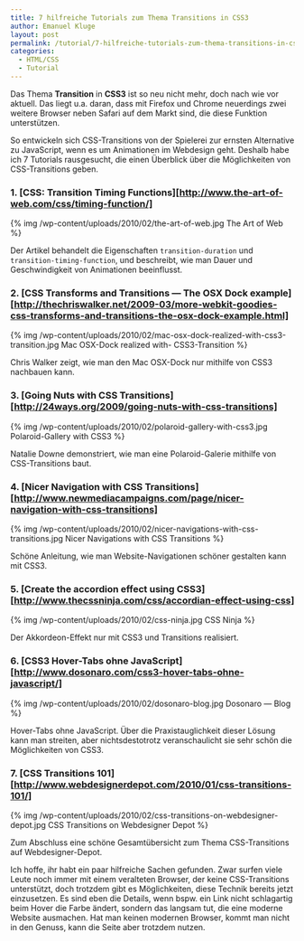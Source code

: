 ```yaml
---
title: 7 hilfreiche Tutorials zum Thema Transitions in CSS3
author: Emanuel Kluge
layout: post
permalink: /tutorial/7-hilfreiche-tutorials-zum-thema-transitions-in-css3/
categories:
  - HTML/CSS
  - Tutorial
---
```


Das Thema **Transition** in **CSS3** ist so neu nicht mehr, doch nach wie vor aktuell. Das liegt u.a. daran, dass mit Firefox und Chrome neuerdings zwei weitere Browser neben Safari auf dem Markt sind, die diese Funktion unterstützen.

So entwickeln sich CSS-Transitions von der Spielerei zur ernsten Alternative zu JavaScript, wenn es um Animationen im Webdesign geht. Deshalb habe ich 7 Tutorials rausgesucht, die einen Überblick über die Möglichkeiten von CSS-Transitions geben.

### 1. [CSS: Transition Timing Functions][http://www.the-art-of-web.com/css/timing-function/]

{% img /wp-content/uploads/2010/02/the-art-of-web.jpg The Art of Web %}

Der Artikel behandelt die Eigenschaften `transition-duration` und `transition-timing-function`, und beschreibt, wie man Dauer und Geschwindigkeit von Animationen beeinflusst.

### 2. [CSS Transforms and Transitions &mdash; The OSX Dock example][http://thechriswalker.net/2009-03/more-webkit-goodies-css-transforms-and-transitions-the-osx-dock-example.html]

{% img /wp-content/uploads/2010/02/mac-osx-dock-realized-with-css3-transition.jpg Mac OSX-Dock realized with- CSS3-Transition %}

Chris Walker zeigt, wie man den Mac OSX-Dock nur mithilfe von CSS3 nachbauen kann.

### 3. [Going Nuts with CSS Transitions][http://24ways.org/2009/going-nuts-with-css-transitions]

{% img /wp-content/uploads/2010/02/polaroid-gallery-with-css3.jpg Polaroid-Gallery with CSS3 %}

Natalie Downe demonstriert, wie man eine Polaroid-Galerie mithilfe von CSS-Transitions baut.

### 4. [Nicer Navigation with CSS Transitions][http://www.newmediacampaigns.com/page/nicer-navigation-with-css-transitions]

{% img /wp-content/uploads/2010/02/nicer-navigations-with-css-transitions.jpg Nicer Navigations with CSS Transitions %}

Schöne Anleitung, wie man Website-Navigationen schöner gestalten kann mit CSS3.

### 5. [Create the accordion effect using CSS3][http://www.thecssninja.com/css/accordian-effect-using-css]

{% img /wp-content/uploads/2010/02/css-ninja.jpg CSS Ninja %}

Der Akkordeon-Effekt nur mit CSS3 und Transitions realisiert.

### 6. [CSS3 Hover-Tabs ohne JavaScript][http://www.dosonaro.com/css3-hover-tabs-ohne-javascript/]

{% img /wp-content/uploads/2010/02/dosonaro-blog.jpg Dosonaro &mdash; Blog %}

Hover-Tabs ohne JavaScript. Über die Praxistauglichkeit dieser Lösung kann man streiten, aber nichtsdestotrotz veranschaulicht sie sehr schön die Möglichkeiten von CSS3.

### 7. [CSS Transitions 101][http://www.webdesignerdepot.com/2010/01/css-transitions-101/]

{% img /wp-content/uploads/2010/02/css-transitions-on-webdesigner-depot.jpg CSS Transitions on Webdesigner Depot %}

Zum Abschluss eine schöne Gesamtübersicht zum Thema CSS-Transitions auf Webdesigner-Depot.

Ich hoffe, ihr habt ein paar hilfreiche Sachen gefunden. Zwar surfen viele Leute noch immer mit einem veralteten Browser, der keine CSS-Transitions unterstützt, doch trotzdem gibt es Möglichkeiten, diese Technik bereits jetzt einzusetzen. Es sind eben die Details, wenn bspw. ein Link nicht schlagartig beim Hover die Farbe ändert, sondern das langsam tut, die eine moderne Website ausmachen. Hat man keinen modernen Browser, kommt man nicht in den Genuss, kann die Seite aber trotzdem nutzen.
